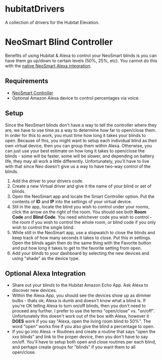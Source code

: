 # hubitatDrivers
A collection of drivers for the Hubitat Elevation.

# NeoSmart Blind Controller

Benefits of using Hubitat & Alexa to control your NeoSmart blinds is you can
have them go up/down to certain levels (50%, 25%, etc).  You cannot do this
with the [native NeoSmart Alexa
integration](http://neosmartblinds.com/smartcontroller-integrations/#scAlexaCommands). 

Requirements 
---

* [NeoSmart Controller](http://neosmartblinds.com/smartcontroller/)
* Optional Amazon Alexa device to control percentages via voice.

Setup
---

Since the NeoSmart blinds don't have a way to tell the controller where they are, we have to use time as a way to determine how far to open/close them. In
order for this to work, you must time how long it takes your blinds to open.
Because of this, you might want to setup each individual blind as their own
virtual device, then you can group them within Alexa. Otherwise, you can just
use your best estimate on how long it takes to open/close the blinds - some
will be faster, some will be slower, and depending on battery life, they may
all work a little differently. Unfortunately, you'll have to live with that
since Neo doesn't give us a way to have two-way control of the blinds. 

1) Add the driver to your drivers code. 
2) Create a new Virtual driver and give it the name of your blind or set of
blinds.  
3) Open the NeoSmart app and locate the Smart Controller option. Put the
contents of **ID** and **IP** into the settings of your virtual device.
4) Stil in the app, locate the blind you wish to control under your rooms,
click the arrow on the right of the room.  You should see both **Room Code**
and **Blind Code**. You need whichever code you wish to control - the room if
you wish to control the whole room, or blind code if you only wish to control
the single blind. 
5) While still in the NeoSmart app, use a stopwatch to close the blinds and
keep track of how many seconds it takes to close. Put this in settings.  Open
the blinds again then do the same thing with the Favorite button and put how
long it takes to get to the favorite setting from open.  
6) Add your blinds to your dashboard by selecting the new devices and using
"shade" as the device type. 

Optional Alexa Integration
---

* Share out your blinds to the Hubitat Amazon Echo App. Ask Alexa to discover new devices.  
* Within the Alexa App, you should see the devices show up as dimmer bulbs - thats ok; Alexa is dumb and doesn't know what a blind is. If you're OK telling Alexa to turn on/off blinds, then you don't need to proceed any further. I prefer to use the terms "open/close" vs. "on/off". Unfortunately this doesn't work out of the box with Alexa, however it **DOES** work if you say "Alexa, open the living room blind to 50%".  The word "open" works fine if you also give the blind a percentage to open. 
* If you go into Alexa -> Routines and create a routine that says "open the xxx blinds" and link to the proper device, then you don't have to say on/off. You'll have to setup both open and close routines per each blind, and perhaps create groups for "blinds" if you want them to all open/close.    

